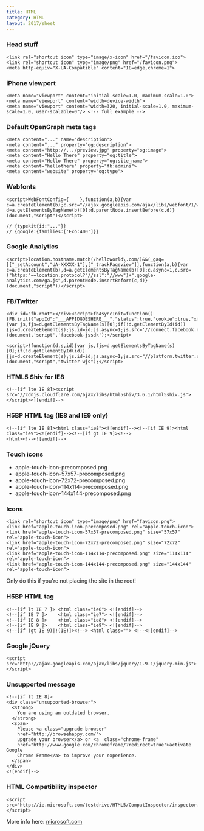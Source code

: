 ```yaml
---
title: HTML
category: HTML
layout: 2017/sheet
---
```


### Head stuff

    <link rel="shortcut icon" type="image/x-icon" href="/favicon.ico">
    <link rel="shortcut icon" type="image/png" href="/favicon.png">
    <meta http-equiv="X-UA-Compatible" content="IE=edge,chrome=1">

### iPhone viewport

    <meta name="viewport" content="initial-scale=1.0, maximum-scale=1.0">
    <meta name="viewport" content="width=device-width">
    <meta name="viewport" content="width=320, initial-scale=1.0, maximum-scale=1.0, user-scalable=0"/> <!-- full example -->

### Default OpenGraph meta tags

    <meta content="..." name="description">
    <meta content="..." property="og:description">
    <meta content="http://.../preview.jpg" property="og:image">
    <meta content="Hello There" property="og:title">
    <meta content="Hello There" property="og:site_name">
    <meta content="hellothere" property="fb:admins">
    <meta content="website" property="og:type">

### Webfonts

    <script>WebFontConfig={    },function(a,b){var c=a.createElement(b);c.src="//ajax.googleapis.com/ajax/libs/webfont/1/webfont.js",c.async=1;var d=a.getElementsByTagName(b)[0];d.parentNode.insertBefore(c,d)}(document,"script")</script>

    // {typekit{id:"..."}}
    // {google:{families:['Exo:400']}}

### Google Analytics

    <script>location.hostname.match(/helloworld\.com/)&&(_gaq=[["_setAccount","UA-XXXXX-1"],["_trackPageview"]],function(a,b){var c=a.createElement(b),d=a.getElementsByTagName(b)[0];c.async=1,c.src=("https:"==location.protocol?"//ssl":"//www")+".google-analytics.com/ga.js",d.parentNode.insertBefore(c,d)}(document,"script"))</script>

### FB/Twitter

    <div id="fb-root"></div><script>fbAsyncInit=function(){FB.init({"appId":"___APPIDGOESHERE___","status":true,"cookie":true,"xfbml":true})};!function(d,s,id){var js,fjs=d.getElementsByTagName(s)[0];if(!d.getElementById(id)){js=d.createElement(s);js.id=id;js.async=1;js.src='//connect.facebook.net/en_US/all.js';fjs.parentNode.insertBefore(js,fjs);}}(document,'script','facebook-jssdk');</script>

    <script>!function(d,s,id){var js,fjs=d.getElementsByTagName(s)[0];if(!d.getElementById(id)){js=d.createElement(s);js.id=id;js.async=1;js.src="//platform.twitter.com/widgets.js";fjs.parentNode.insertBefore(js,fjs);}}(document,"script","twitter-wjs");</script>

### HTML5 Shiv for IE8

    <!--[if lte IE 8]><script src='//cdnjs.cloudflare.com/ajax/libs/html5shiv/3.6.1/html5shiv.js'></script><![endif]-->

### H5BP HTML tag (IE8 and IE9 only)

    <!--[if lte IE 8]><html class="ie8"><![endif]--><!--[if IE 9]><html class="ie9"><![endif]--><!--[if gt IE 9]><!-->
    <html><!--<![endif]-->

### Touch icons

- apple-touch-icon-precomposed.png
- apple-touch-icon-57x57-precomposed.png
- apple-touch-icon-72x72-precomposed.png
- apple-touch-icon-114x114-precomposed.png
- apple-touch-icon-144x144-precomposed.png

### Icons

    <link rel="shortcut icon" type="image/png" href="favicon.png">
    <link href="apple-touch-icon-precomposed.png" rel="apple-touch-icon">
    <link href="apple-touch-icon-57x57-precomposed.png" size="57x57" rel="apple-touch-icon">
    <link href="apple-touch-icon-72x72-precomposed.png" size="72x72" rel="apple-touch-icon">
    <link href="apple-touch-icon-114x114-precomposed.png" size="114x114" rel="apple-touch-icon">
    <link href="apple-touch-icon-144x144-precomposed.png" size="144x144" rel="apple-touch-icon">

Only do this if you're not placing the site in the root!

### H5BP HTML tag

    <!--[if lt IE 7 ]> <html class="ie6"> <![endif]-->
    <!--[if IE 7 ]>    <html class="ie7"> <![endif]-->
    <!--[if IE 8 ]>    <html class="ie8"> <![endif]-->
    <!--[if IE 9 ]>    <html class="ie9"> <![endif]-->
    <!--[if (gt IE 9)|!(IE)]><!--> <html class=""> <!--<![endif]-->

### Google jQuery

    <script src="http://ajax.googleapis.com/ajax/libs/jquery/1.9.1/jquery.min.js"></script>

### Unsupported message

    <!--[if lt IE 8]>
    <div class="unsupported-browser">
      <strong>
        You are using an outdated browser.
      </strong>
      <span>
        Please <a class="upgrade-browser"
        href="http://browsehappy.com/">
        upgrade your browser</a> or <a  class="chrome-frame"
        href="http://www.google.com/chromeframe/?redirect=true">activate Google
        Chrome Frame</a> to improve your experience.
      </span>
    </div>
    <![endif]-->

### HTML Compatibility inspector

    <script src="http://ie.microsoft.com/testdrive/HTML5/CompatInspector/inspector.js"></script>

More info here: [microsoft.com](http://ie.microsoft.com/testdrive/HTML5/CompatInspector/)
